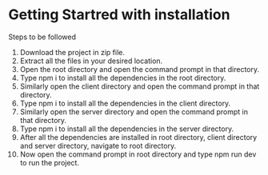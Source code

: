 # Getting Startred with installation
Steps to be followed
1. Download the project in zip file.
2. Extract all the files in your desired location.
3. Open the root directory and open the command prompt in that directory.
4. Type npm i to install all the dependencies in the root directory.
5. Similarly open the client directory and open the command prompt in that directory.
6. Type npm i to install all the dependencies in the client directory.
7. Similarly open the server directory and open the command prompt in that directory.
8. Type npm i to install all the dependencies in the server directory.
9. After all the dependencies are installed in root directory, client directory and server directory, navigate to root directory.
10. Now open the command prompt in root directory and type npm run dev to run the project.
